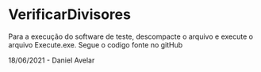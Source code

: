 # VerificarDivisores
Para a execução do software de teste, descompacte o arquivo e execute o arquivo Execute.exe.
Segue o codigo fonte no gitHub

18/06/2021 - Daniel Avelar

